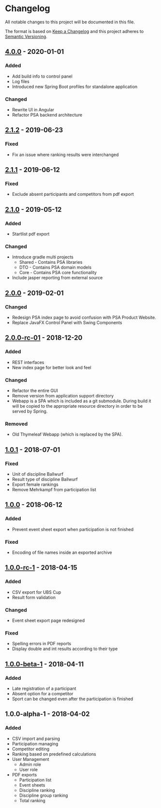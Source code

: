 # Changelog

All notable changes to this project will be documented in this file.

The format is based on [Keep a Changelog](https://keepachangelog.com/en/1.0.0/)
and this project adheres to [Semantic Versioning](https://semver.org/spec/v2.0.0.html).

## [4.0.0] - 2020-01-01

### Added

* Add build info to control panel
* Log files
* Introduced new Spring Boot profiles for standalone application

### Changed

* Rewrite UI in Angular
* Refactor PSA backend architecture

## [2.1.2] - 2019-06-23

### Fixed

* Fix an issue where ranking results were interchanged

## [2.1.1] - 2019-06-12

### Fixed

* Exclude absent participants and competitors from pdf export

## [2.1.0] - 2019-05-12

### Added

* Startlist pdf export

### Changed

* Introduce gradle multi projects
    * Shared - Contains PSA libraries
    * DTO - Contains PSA domain models
    * Core - Contains PSA core functionality
* Include jasper reporting from external source

## [2.0.0] - 2019-02-01

### Changed

* Redesign PSA index page to avoid confusion with PSA Product Website.
* Replace JavaFX Control Panel with Swing Components

## [2.0.0-rc-01] - 2018-12-20

### Added

* REST interfaces
* New index page for better look and feel

### Changed

* Refactor the entire GUI
* Remove version from application support directory
* Webapp is a SPA which is included as a git submodule. During build it will be copied to the appropriate resource
  directory in order to be served by Spring.

### Removed

* Old Thymeleaf Webapp (which is replaced by the SPA).

## [1.0.1] - 2018-07-01

### Fixed

* Unit of discipline Ballwurf
* Result type of discipline Ballwurf
* Export female rankings
* Remove Mehrkampf from participation list

## [1.0.0] - 2018-06-12

### Added

* Prevent event sheet export when participation is not finished

### Fixed

* Encoding of file names inside an exported archive

## [1.0.0-rc-1] - 2018-04-15

### Added

* CSV export for UBS Cup
* Result form validation

### Changed

* Event sheet export page redesigned

### Fixed

* Spelling errors in PDF reports
* Display double and int results according to their type

## [1.0.0-beta-1] - 2018-04-11

### Added

* Late registration of a participant
* Absent option for a competitor
* Sport can be changed even after the participation is finished

## 1.0.0-alpha-1 - 2018-04-02

### Added

* CSV import and parsing
* Participation managing
* Competitor editing
* Ranking based on predefined calculations
* User Management
    * Admin role
    * User role
* PDF exports
    * Participation list
    * Event sheets
    * Discipline ranking
    * Discipline group ranking
    * Total ranking

[4.0.0]: https://github.com/BilledTrain380/sporttag-psa/compare/2.1.2...4.0.0
[2.1.2]: https://github.com/BilledTrain380/sporttag-psa/compare/2.1.1...2.1.2
[2.1.1]: https://github.com/BilledTrain380/sporttag-psa/compare/2.1.0...2.1.1
[2.1.0]: https://github.com/BilledTrain380/sporttag-psa/compare/2.1.0...2.0.0
[2.0.0]: https://github.com/BilledTrain380/sporttag-psa/compare/2.0.0-rc-01...2.0.0
[2.0.0-rc-01]: https://github.com/BilledTrain380/sporttag-psa/compare/1.0.1...2.0.0-rc-01
[1.0.1]: https://github.com/BilledTrain380/sporttag-psa/compare/1.0.0...1.0.1
[1.0.0]: https://github.com/BilledTrain380/sporttag-psa/compare/1.0.0-rc-1...1.0.0
[1.0.0-rc-1]: https://github.com/BilledTrain380/sporttag-psa/compare/1.0.0-beta-1...1.0.0-rc-1
[1.0.0-beta-1]: https://github.com/BilledTrain380/sporttag-psa/compare/1.0.0-alpha-1...1.0.0-beta-1